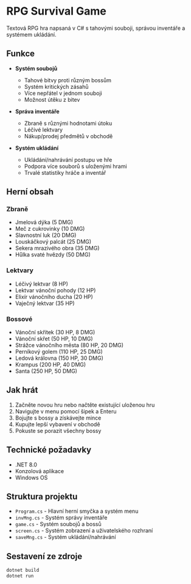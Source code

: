 # RPG Survival Game

Textová RPG hra napsaná v C# s tahovými souboji, správou inventáře a systémem ukládání.

## Funkce

- **Systém soubojů**
    - Tahové bitvy proti různým bossům
    - Systém kritických zásahů
    - Více nepřátel v jednom souboji
    - Možnost útěku z bitev

- **Správa inventáře**
    - Zbraně s různými hodnotami útoku
    - Léčivé lektvary
    - Nákup/prodej předmětů v obchodě

- **Systém ukládání**
    - Ukládání/nahrávání postupu ve hře
    - Podpora více souborů s uloženými hrami
    - Trvalé statistiky hráče a inventář

## Herní obsah

### Zbraně
- Jmelová dýka (5 DMG)
- Meč z cukrovinky (10 DMG)
- Slavnostní luk (20 DMG)
- Louskáčkový palcát (25 DMG)
- Sekera mrazivého obra (35 DMG)
- Hůlka svaté hvězdy (50 DMG)

### Lektvary
- Léčivý lektvar (8 HP)
- Lektvar vánoční pohody (12 HP)
- Elixír vánočního ducha (20 HP)
- Vaječný lektvar (35 HP)

### Bossové
- Vánoční skřítek (30 HP, 8 DMG)
- Vánoční skřet (50 HP, 10 DMG)
- Strážce vánočního města (80 HP, 20 DMG)
- Perníkový golem (110 HP, 25 DMG)
- Ledová královna (150 HP, 30 DMG)
- Krampus (200 HP, 40 DMG)
- Santa (250 HP, 50 DMG)

## Jak hrát

1. Začněte novou hru nebo načtěte existující uloženou hru
2. Navigujte v menu pomocí šipek a Enteru
3. Bojujte s bossy a získávejte mince
4. Kupujte lepší vybavení v obchodě
5. Pokuste se porazit všechny bossy

## Technické požadavky

- .NET 8.0
- Konzolová aplikace
- Windows OS

## Struktura projektu

- `Program.cs` - Hlavní herní smyčka a systém menu
- `invMng.cs` - Systém správy inventáře
- `game.cs` - Systém soubojů a bossů
- `screen.cs` - Systém zobrazení a uživatelského rozhraní
- `saveMng.cs` - Systém ukládání/nahrávání

## Sestavení ze zdroje

```sh
dotnet build
dotnet run
```